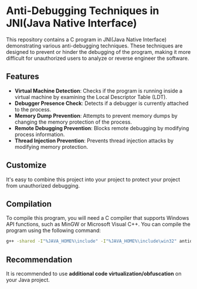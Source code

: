 
# Anti-Debugging Techniques in JNI(Java Native Interface)

This repository contains a C program in JNI(Java Native Interface) demonstrating various anti-debugging techniques. These techniques are designed to prevent or hinder the debugging of the program, making it more difficult for unauthorized users to analyze or reverse engineer the software.

## Features

- **Virtual Machine Detection**: Checks if the program is running inside a virtual machine by examining the Local Descriptor Table (LDT).
- **Debugger Presence Check**: Detects if a debugger is currently attached to the process.
- **Memory Dump Prevention**: Attempts to prevent memory dumps by changing the memory protection of the process.
- **Remote Debugging Prevention**: Blocks remote debugging by modifying process information.
- **Thread Injection Prevention**: Prevents thread injection attacks by modifying memory protection.

## Customize

It's easy to combine this project into your project to protect your project from unauthorized debugging.

## Compilation

To compile this program, you will need a C compiler that supports Windows API functions, such as MinGW or Microsoft Visual C++. You can compile the program using the following command:

```bash
g++ -shared -I"%JAVA_HOME%\include" -I"%JAVA_HOME%\include\win32" antidebug.c -o antidebug.dll
```

## Recommendation

It is recommended to use **additional code virtualization/obfuscation** on your Java project.
